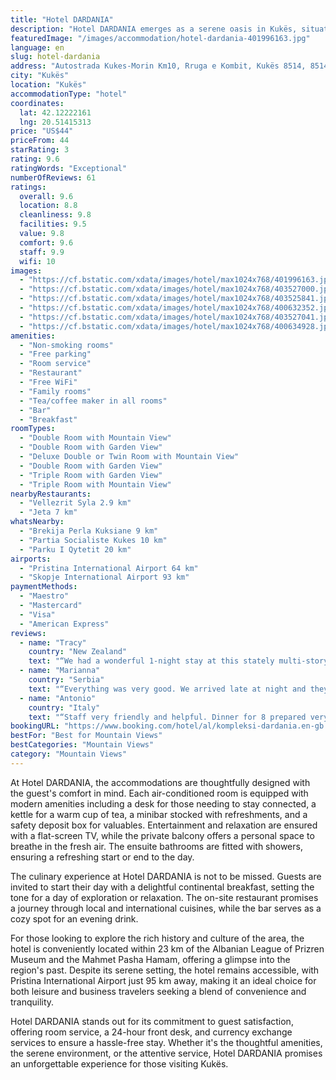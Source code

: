 ```yaml
---
title: "Hotel DARDANIA"
description: "Hotel DARDANIA emerges as a serene oasis in Kukës, situated a mere 23 km from the historic Sinan Pasha Mosque and the imposing Kalaja Fortress Prizren."
featuredImage: "/images/accommodation/hotel-dardania-401996163.jpg"
language: en
slug: hotel-dardania
address: "Autostrada Kukes-Morin Km10, Rruga e Kombit, Kukës 8514, 8514 Kukës, Albania"
city: "Kukës"
location: "Kukës"
accommodationType: "hotel"
coordinates:
  lat: 42.12222161
  lng: 20.51415313
price: "US$44"
priceFrom: 44
starRating: 3
rating: 9.6
ratingWords: "Exceptional"
numberOfReviews: 61
ratings:
  overall: 9.6
  location: 8.8
  cleanliness: 9.8
  facilities: 9.5
  value: 9.8
  comfort: 9.6
  staff: 9.9
  wifi: 10
images:
  - "https://cf.bstatic.com/xdata/images/hotel/max1024x768/401996163.jpg?k=e3d6e2a7e53e9bdc4f6da70f5ca0517a1166df70871b7bb1c9f2ddfb73d787e3&o=&hp=1"
  - "https://cf.bstatic.com/xdata/images/hotel/max1024x768/403527000.jpg?k=be3ab3f9e1b21b8c5ec3e114e3963a37a0275bad5cd1556d167ae84dd97a4642&o=&hp=1"
  - "https://cf.bstatic.com/xdata/images/hotel/max1024x768/403525841.jpg?k=8148bc1047bf6f5de0a73481ac81bf1935fa42809eb3f01daf3dd92d3eb73543&o=&hp=1"
  - "https://cf.bstatic.com/xdata/images/hotel/max1024x768/400632352.jpg?k=0d013561650b39a957d89a13eaeb88330f75f5d92c971be74add047b319b295d&o=&hp=1"
  - "https://cf.bstatic.com/xdata/images/hotel/max1024x768/403527041.jpg?k=0ca0cedc3af93e198ba2c54874d4e0a7c140a864a15c13c96f6f33659ca459eb&o=&hp=1"
  - "https://cf.bstatic.com/xdata/images/hotel/max1024x768/400634928.jpg?k=3cbbf914c4a90b3bd4a7fe9f13c777e4735194136b8e6738570074f876f49258&o=&hp=1"
amenities:
  - "Non-smoking rooms"
  - "Free parking"
  - "Room service"
  - "Restaurant"
  - "Free WiFi"
  - "Family rooms"
  - "Tea/coffee maker in all rooms"
  - "Bar"
  - "Breakfast"
roomTypes:
  - "Double Room with Mountain View"
  - "Double Room with Garden View"
  - "Deluxe Double or Twin Room with Mountain View"
  - "Double Room with Garden View"
  - "Triple Room with Garden View"
  - "Triple Room with Mountain View"
nearbyRestaurants:
  - "Vellezrit Syla 2.9 km"
  - "Jeta 7 km"
whatsNearby:
  - "Brekija Perla Kuksiane 9 km"
  - "Partia Socialiste Kukes 10 km"
  - "Parku I Qytetit 20 km"
airports:
  - "Pristina International Airport 64 km"
  - "Skopje International Airport 93 km"
paymentMethods:
  - "Maestro"
  - "Mastercard"
  - "Visa"
  - "American Express"
reviews:
  - name: "Tracy"
    country: "New Zealand"
    text: "“We had a wonderful 1-night stay at this stately multi-story hotel. The views from the windows aren't great, with the mountain view room basically looking at a quarry, and the garden view room looking over towards the motorway, but the rooms...”"
  - name: "Marianna"
    country: "Serbia"
    text: "“Everything was very good. We arrived late at night and they welcomed us. They are kind and helpful. The hotel is clean and well equipped.”"
  - name: "Antonio"
    country: "Italy"
    text: "“Staff very friendly and helpful. Dinner for 8 prepared very nicely in a short time. Really enjoyed the hospitality.”"
bookingURL: "https://www.booking.com/hotel/al/kompleksi-dardania.en-gb.html?aid=8035640"
bestFor: "Best for Mountain Views"
bestCategories: "Mountain Views"
category: "Mountain Views"
---
```


At Hotel DARDANIA, the accommodations are thoughtfully designed with the guest's comfort in mind. Each air-conditioned room is equipped with modern amenities including a desk for those needing to stay connected, a kettle for a warm cup of tea, a minibar stocked with refreshments, and a safety deposit box for valuables. Entertainment and relaxation are ensured with a flat-screen TV, while the private balcony offers a personal space to breathe in the fresh air. The ensuite bathrooms are fitted with showers, ensuring a refreshing start or end to the day.

The culinary experience at Hotel DARDANIA is not to be missed. Guests are invited to start their day with a delightful continental breakfast, setting the tone for a day of exploration or relaxation. The on-site restaurant promises a journey through local and international cuisines, while the bar serves as a cozy spot for an evening drink.

For those looking to explore the rich history and culture of the area, the hotel is conveniently located within 23 km of the Albanian League of Prizren Museum and the Mahmet Pasha Hamam, offering a glimpse into the region's past. Despite its serene setting, the hotel remains accessible, with Pristina International Airport just 95 km away, making it an ideal choice for both leisure and business travelers seeking a blend of convenience and tranquility.

Hotel DARDANIA stands out for its commitment to guest satisfaction, offering room service, a 24-hour front desk, and currency exchange services to ensure a hassle-free stay. Whether it's the thoughtful amenities, the serene environment, or the attentive service, Hotel DARDANIA promises an unforgettable experience for those visiting Kukës.